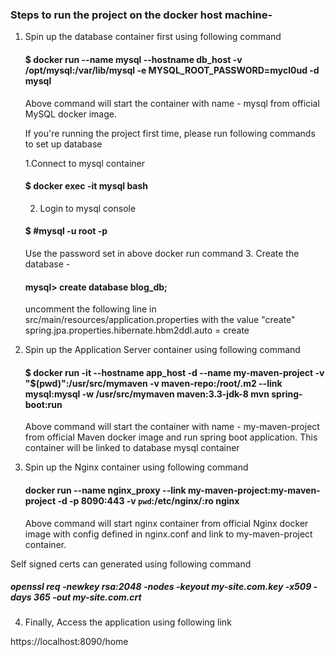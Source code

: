 
### Steps to run the project  on the docker host machine- 


1. Spin up the database container first using following command 
    #### $ docker run  --name mysql --hostname db_host -v /opt/mysql:/var/lib/mysql -e MYSQL_ROOT_PASSWORD=mycl0ud -d mysql

    Above command will start the container with name - mysql from official MySQL docker image. 

    If you're running the project first time, please run following commands to set up database 

    1.Connect to mysql container 
      #### $ docker exec -it mysql bash
    2. Login to mysql console  
      #### $ #mysql -u root -p
      Use the password set in above docker run command
    3. Create the database -
      #### mysql> create database blog_db;   
      uncomment  the following line in src/main/resources/application.properties with the value "create"      spring.jpa.properties.hibernate.hbm2ddl.auto = create

2. Spin up the Application Server container  using following command 
   #### $ docker run -it  --hostname app_host -d --name my-maven-project -v "$(pwd)":/usr/src/mymaven  -v maven-repo:/root/.m2 --link      mysql:mysql -w /usr/src/mymaven maven:3.3-jdk-8  mvn spring-boot:run

   Above command will start the container with name - my-maven-project from official Maven docker image and run spring boot application. 
   This container will be linked to database mysql container 

3. Spin up the Nginx container using following command 

    #### docker run --name nginx_proxy --link my-maven-project:my-maven-project -d -p 8090:443 -v `pwd`:/etc/nginx/:ro nginx
    Above command will start nginx container from official Nginx docker image with config defined in nginx.conf and link to my-maven-project container. 

  Self signed certs can generated using following command   
  ##### openssl req -newkey rsa:2048 -nodes -keyout my-site.com.key -x509 -days 365 -out my-site.com.crt

4. Finally, Access the application using following link 

  https://localhost:8090/home

